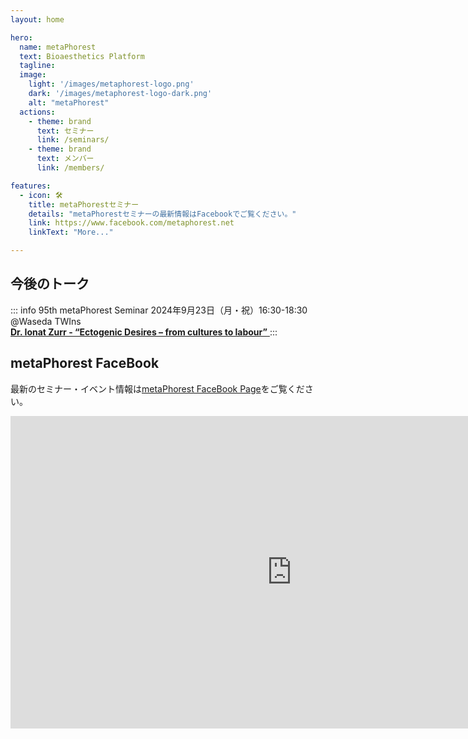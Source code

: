 ```yaml
---
layout: home

hero:
  name: metaPhorest
  text: Bioaesthetics Platform
  tagline: 
  image:
    light: '/images/metaphorest-logo.png'
    dark: '/images/metaphorest-logo-dark.png'
    alt: "metaPhorest"
  actions:
    - theme: brand
      text: セミナー
      link: /seminars/
    - theme: brand
      text: メンバー
      link: /members/

features:
  - icon: 🛠️
    title: metaPhorestセミナー
    details: "metaPhorestセミナーの最新情報はFacebookでご覧ください。"
    link: https://www.facebook.com/metaphorest.net
    linkText: "More..."

---
```


## 今後のトーク

::: info 95th metaPhorest Seminar
2024年9月23日（月・祝）16:30-18:30 @Waseda TWIns<br />
<a href="/seminars/095">
<strong>Dr. Ionat Zurr - “Ectogenic Desires – from cultures to labour”</strong>
</a>
:::

## metaPhorest FaceBook

最新のセミナー・イベント情報は[metaPhorest FaceBook Page](http://facebook.com/metaphorest.net/)をご覧ください。

<iframe src="https://www.facebook.com/plugins/page.php?href=https%3A%2F%2Fwww.facebook.com%2Fmetaphorest.net&tabs=timeline&width=900&height=500&small_header=false&adapt_container_width=true&hide_cover=false&show_facepile=true&appId=107940335913847" width="900" height="500" style="border:none;overflow:hidden" scrolling="no" frameborder="0" allowfullscreen="true" allow="autoplay; clipboard-write; encrypted-media; picture-in-picture; web-share"></iframe>
